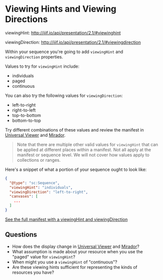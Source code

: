 # Viewing Hints and Viewing Directions

viewingHint: http://iiif.io/api/presentation/2.1/#viewinghint

viewingDirection: http://iiif.io/api/presentation/2.1/#viewingdirection

Within your sequence you're going to add `viewingHint` and `viewingDirection` properties.

Values to try for `viewingHint` include:
- individuals
- paged
- continuous

You can also try the following values for `viewingDirection`:
- left-to-right
- right-to-left
- top-to-bottom
- bottom-to-top

Try different combinations of these values and review the manifest in [Universal Viewer](universal-viewer.md) and [Mirador](mirador.md).

> Note that there are multiple other valid values for `viewingHint` that can be applied at different places within a manifest. Not all apply at the manifest or sequence level. We will not cover how values apply to collections or ranges.

Here's a snippet of what a portion of your sequence ought to look like:

```json
{
  "@type": "sc:Sequence",
  "viewingHint": "individuals",
  "viewingDirection": "left-to-right",
  "canvases": [
    ...
  ]
}
```

<a href="../manifests/presentation-viewinghint.json" target="_blank">See the full manifest with a viewingHint and viewingDirection</a>

## Questions

- How does the display change in [Universal Viewer](universal-viewer.md) and [Mirador](mirador.md)?
- What assumption is made about your resource when you use the "paged" value for `viewingHint`?
- When might you use a `viewingHint` of "continuous"?
- Are these viewing hints sufficient for representing the kinds of resources you have?

<!-- #backlog:330 add other questions about viewingHint and viewing direction -->

<!-- #todo:560 find examples of interesting resources that use different viewing hints and viewing directions -->
